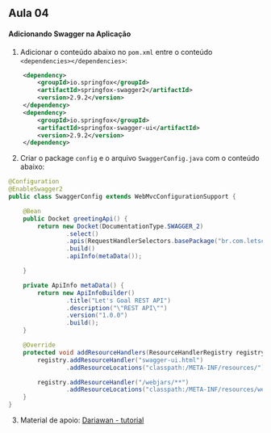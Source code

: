## Aula 04

#### Adicionando Swagger na Aplicação

01. Adicionar o conteúdo abaixo no `pom.xml` entre o conteúdo `<dependencies></dependencies>`:

```xml
    <dependency>
        <groupId>io.springfox</groupId>
        <artifactId>springfox-swagger2</artifactId>
        <version>2.9.2</version>
    </dependency>
    <dependency>
        <groupId>io.springfox</groupId>
        <artifactId>springfox-swagger-ui</artifactId>
        <version>2.9.2</version>
    </dependency>
```
2. Criar o package `config` e o arquivo `SwaggerConfig.java` com o conteúdo abaixo:

```java
@Configuration
@EnableSwagger2
public class SwaggerConfig extends WebMvcConfigurationSupport {

    @Bean
    public Docket greetingApi() {
        return new Docket(DocumentationType.SWAGGER_2)
                .select()
                .apis(RequestHandlerSelectors.basePackage("br.com.letscode.letsgoal"))
                .build()
                .apiInfo(metaData());

    }

    private ApiInfo metaData() {
        return new ApiInfoBuilder()
                .title("Let's Goal REST API")
                .description("\"REST API\"")
                .version("1.0.0")
                .build();
    }

    @Override
    protected void addResourceHandlers(ResourceHandlerRegistry registry) {
        registry.addResourceHandler("swagger-ui.html")
                .addResourceLocations("classpath:/META-INF/resources/");

        registry.addResourceHandler("/webjars/**")
                .addResourceLocations("classpath:/META-INF/resources/webjars/");
    }
}
```

03. Material de apoio: [Dariawan - tutorial](https://www.dariawan.com/tutorials/spring/documenting-spring-boot-rest-api-springdoc-openapi-3/)